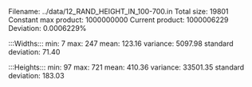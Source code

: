 Filename: ../data/12_RAND_HEIGHT_IN_100-700.in
Total size: 19801
Constant max product: 1000000000
Current product: 1000006229
Deviation: 0.0006229%

:::Widths:::
min: 7
max: 247
mean: 123.16
variance: 5097.98
standard deviation: 71.40

:::Heights:::
min: 97
max: 721
mean: 410.36
variance: 33501.35
standard deviation: 183.03